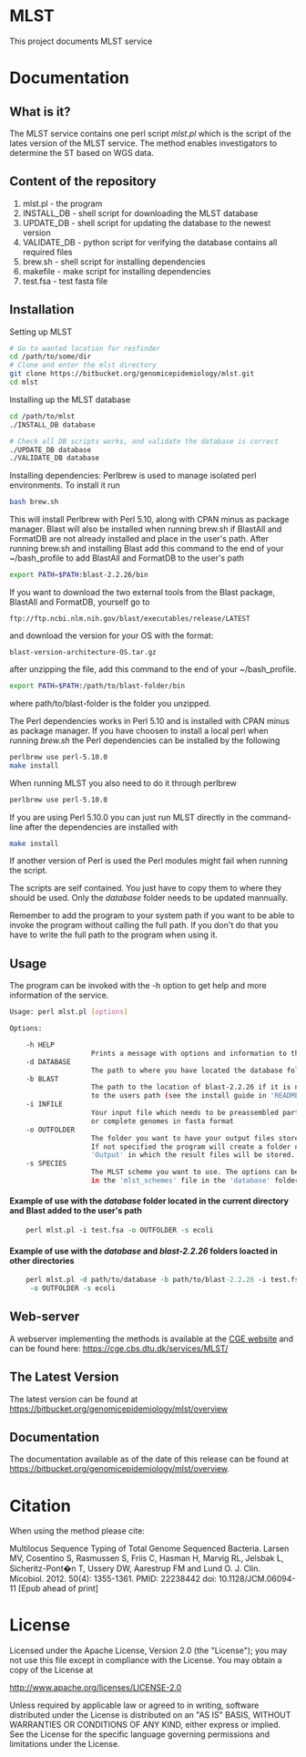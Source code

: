 MLST
===================

This project documents MLST service


Documentation
=============

## What is it?

The MLST service contains one perl script *mlst.pl* which is the script of the lates
version of the MLST service. The method enables investigators to determine the ST based on WGS data.

## Content of the repository
1. mlst.pl      - the program
2. INSTALL_DB   - shell script for downloading the MLST database
3. UPDATE_DB    - shell script for updating the database to the newest version
4. VALIDATE_DB  - python script for verifying the database contains all
                  required files 
5. brew.sh      - shell script for installing dependencies
6. makefile     - make script for installing dependencies
7. test.fsa     - test fasta file

## Installation

Setting up MLST
```bash
# Go to wanted location for resfinder
cd /path/to/some/dir
# Clone and enter the mlst directory
git clone https://bitbucket.org/genomicepidemiology/mlst.git
cd mlst
```

Installing up the MLST database
```bash
cd /path/to/mlst
./INSTALL_DB database

# Check all DB scripts works, and validate the database is correct
./UPDATE_DB database
./VALIDATE_DB database
```

Installing dependencies:
Perlbrew is used to manage isolated perl environments. To install it run
```bash
bash brew.sh
```

This will install Perlbrew with Perl 5.10, along with CPAN minus as
package manager.
Blast will also be installed when running brew.sh if BlastAll and FormatDB are
not already installed and place in the user's path.
After running brew.sh and installing Blast add this command to the end of your
~/bash_profile to add BlastAll and FormatDB to the user's path

```bash
export PATH=$PATH:blast-2.2.26/bin
```

If you want to download the two external tools from the Blast package, BlastAll
and FormatDB, yourself go to
```url
ftp://ftp.ncbi.nlm.nih.gov/blast/executables/release/LATEST
```

and download the version for your OS with the format:
```url
blast-version-architecture-OS.tar.gz
```

after unzipping the file, add this command to the end of your ~/bash_profile.
```bash
export PATH=$PATH:/path/to/blast-folder/bin
```

where path/to/blast-folder is the folder you unzipped.

The Perl dependencies works in Perl 5.10 and is installed with CPAN minus as
package manager.
If you have choosen to install a local perl when running *brew.sh* the Perl
dependencies can be installed by the following
```bash
perlbrew use perl-5.10.0
make install
```

When running MLST you also need to do it through perlbrew
```bash
perlbrew use perl-5.10.0
```

If you are using Perl 5.10.0 you can just run MLST directly in the command-line
after the dependencies are installed with
```bash
make install
```

If another version of Perl is used the Perl modules might fail when running the script. 

The scripts are self contained. You just have to copy them to where they should
be used. Only the *database* folder needs to be updated mannually.

Remember to add the program to your system path if you want to be able to invoke the 
program without calling the full path.
If you don't do that you have to write the full path to the program when using it.

## Usage

The program can be invoked with the -h option to get help and more information of the service.

```bash
Usage: perl mlst.pl [options]

Options:

    -h HELP
                    Prints a message with options and information to the screen
    -d DATABASE
                    The path to where you have located the database folder
    -b BLAST
                    The path to the location of blast-2.2.26 if it is not added
                    to the users path (see the install guide in 'README.md')
    -i INFILE
                    Your input file which needs to be preassembled partial
                    or complete genomes in fasta format
    -o OUTFOLDER
                    The folder you want to have your output files stored.
                    If not specified the program will create a folder named
                    'Output' in which the result files will be stored.
    -s SPECIES
                    The MLST scheme you want to use. The options can be found
                    in the 'mlst_schemes' file in the 'database' folder
```

#### Example of use with the *database* folder located in the current directory and Blast added to the user's path
```perl
    perl mlst.pl -i test.fsa -o OUTFOLDER -s ecoli
```
#### Example of use with the *database* and *blast-2.2.26* folders loacted in other directories
```perl
    perl mlst.pl -d path/to/database -b path/to/blast-2.2.26 -i test.fsa \
     -o OUTFOLDER -s ecoli
```

## Web-server

A webserver implementing the methods is available at the [CGE website](http://www.genomicepidemiology.org/) and can be found here:
https://cge.cbs.dtu.dk/services/MLST/


## The Latest Version


The latest version can be found at
https://bitbucket.org/genomicepidemiology/mlst/overview

## Documentation


The documentation available as of the date of this release can be found at
https://bitbucket.org/genomicepidemiology/mlst/overview.


Citation
=======

When using the method please cite:

Multilocus Sequence Typing of Total Genome Sequenced Bacteria.
Larsen MV, Cosentino S, Rasmussen S, Friis C, Hasman H, Marvig RL,
Jelsbak L, Sicheritz-Pont�n T, Ussery DW, Aarestrup FM and Lund O.
J. Clin. Micobiol. 2012. 50(4): 1355-1361.
PMID: 22238442         doi: 10.1128/JCM.06094-11
[Epub ahead of print]


License
=======


Licensed under the Apache License, Version 2.0 (the "License");
you may not use this file except in compliance with the License.
You may obtain a copy of the License at

   http://www.apache.org/licenses/LICENSE-2.0

Unless required by applicable law or agreed to in writing, software
distributed under the License is distributed on an "AS IS" BASIS,
WITHOUT WARRANTIES OR CONDITIONS OF ANY KIND, either express or implied.
See the License for the specific language governing permissions and
limitations under the License.
